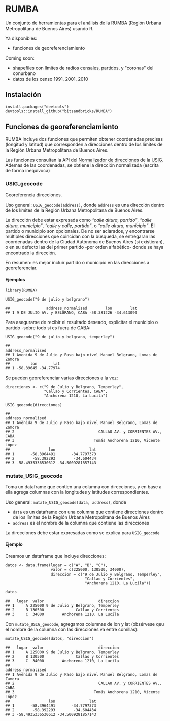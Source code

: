 # RUMBA

Un conjunto de herramientas para el análisis de la RUMBA (Región Urbana Metropolitana de Buenos Aires) usando R.

Ya disponibles: 

- funciones de georeferenciamiento

Coming soon:

- shapefiles con límites de radios censales, partidos, y "coronas" del conurbano
- datos de los censo 1991, 2001, 2010

Instalación
-----------
    install.packages("devtools")
    devtools::install_github("bitsandbricks/RUMBA")


Funciones de georeferenciamiento
--------------------------------

RUMBA incluye dos funciones que permiten obtener coordenadas precisas
(longitud y latitud) que corresponden a direcciones dentro de los
límites de la Región Urbana Metropolitana de Buenos Aires.

Las funciones consultan la API del [Normalizador de
direcciones](http://servicios.usig.buenosaires.gob.ar/normalizar) de la
[USIG](http://usig.buenosaires.gob.ar/). Ademas de las coordenadas, se
obtiene la dirección normalizada (escrita de forma inequívoca)

### USIG\_geocode

Georeferencia direcciones.

Uso general: `USIG_geocode(address)`, donde `address` es una dirección
dentro de los límites de la Región Urbana Metropolitana de Buenos Aires.

La dirección debe estar expresada como *“calle altura, partido”*,
*“calle altura, municipio”*, *“calle y calle, partido”*, o *“calle
altura, municipio”*. El partido o municipio son opcionales. De no ser
aclarados, y encontrarse múltiples direcciones que coincidan con la
búsqueda, se entregaran las coordenadas dentro de la Ciudad Autónoma de
Buenos Aires (si existieran), o en su defecto las del primer partido
-por orden alfabético- donde se haya encontrado la dirección.

En resumen: es mejor incluir partido o municipio en las direcciones a
georeferenciar.

#### Ejemplos

    library(RUMBA)

    USIG_geocode("9 de julio y belgrano")

    ##                address_normalised        lon        lat
    ## 1 9 DE JULIO AV. y BELGRANO, CABA -58.381226 -34.613090

Para asegurarse de recibir el resultado deseado, explicitar el municipio
o partido -sobre todo si es fuera de CABA:

    USIG_geocode("9 de julio y belgrano, temperley")

    ##                                                      address_normalised
    ## 1 Avenida 9 de Julio y Paso bajo nivel Manuel Belgrano, Lomas de Zamora
    ##         lon       lat
    ## 1 -58.39645 -34.77974

Se pueden georeferenciar varias direcciones a la vez:

    direcciones <- c("9 de Julio y Belgrano, Temperley", 
                     "Callao y Corrientes, CABA", 
                     "Anchorena 1210, La Lucila")

    USIG_geocode(direcciones)

    ##                                                      address_normalised
    ## 1 Avenida 9 de Julio y Paso bajo nivel Manuel Belgrano, Lomas de Zamora
    ## 2                                     CALLAO AV. y CORRIENTES AV., CABA
    ## 3                                   Tomás Anchorena 1210, Vicente López
    ##                 lon               lat
    ## 1       -58.3964491       -34.7797373
    ## 2        -58.392293        -34.604434
    ## 3 -58.4935336530612 -34.5009281857143

### mutate\_USIG\_geocode

Toma un dataframe que contien una columna con direcciones, y en base a
ella agrega columnas con la longitudes y latitudes correspondientes.

Uso general: `mutate_USIG_geocode(data, address)`, donde

-   `data` es un dataframe con una columna que contiene direcciones
    dentro de los límites de la Región Urbana Metropolitana de Buenos
    Aires
-   `address` es el nombre de la columna que contiene las direcciones

La direcciones debe estar expresadas como se explica para `USIG_geocode`

#### Ejemplo

Creamos un dataframe que incluye direcciones:

    datos <- data.frame(lugar = c("A", "B", "C"),
                        valor = c(225000, 130500, 34000),
                        direccion = c("9 de Julio y Belgrano, Temperley",
                                       "Callao y Corrientes",
                                       "Anchorena 1210, La Lucila"))

    datos

    ##   lugar  valor                        direccion
    ## 1     A 225000 9 de Julio y Belgrano, Temperley
    ## 2     B 130500              Callao y Corrientes
    ## 3     C  34000        Anchorena 1210, La Lucila

Con `mutate_USIG_geocode`, agregamos columnas de lon y lat (obsérvese
qeu el nombre de la columna con las direcciones va entre comillas):

    mutate_USIG_geocode(datos, "direccion")

    ##   lugar  valor                        direccion
    ## 1     A 225000 9 de Julio y Belgrano, Temperley
    ## 2     B 130500              Callao y Corrientes
    ## 3     C  34000        Anchorena 1210, La Lucila
    ##                                                      address_normalised
    ## 1 Avenida 9 de Julio y Paso bajo nivel Manuel Belgrano, Lomas de Zamora
    ## 2                                     CALLAO AV. y CORRIENTES AV., CABA
    ## 3                                   Tomás Anchorena 1210, Vicente López
    ##                 lon               lat
    ## 1       -58.3964491       -34.7797373
    ## 2        -58.392293        -34.604434
    ## 3 -58.4935336530612 -34.5009281857143

